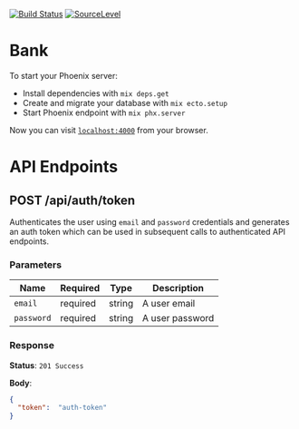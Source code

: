 [![Build Status](https://travis-ci.org/davidbrusius/bank.svg?branch=master)](https://travis-ci.org/davidbrusius/bank) [![SourceLevel](https://app.sourcelevel.io/github/davidbrusius/bank.svg)](https://app.sourcelevel.io/github/davidbrusius/bank)

# Bank

To start your Phoenix server:

  * Install dependencies with `mix deps.get`
  * Create and migrate your database with `mix ecto.setup`
  * Start Phoenix endpoint with `mix phx.server`

Now you can visit [`localhost:4000`](http://localhost:4000) from your browser.

# API Endpoints

## POST /api/auth/token

Authenticates the user using `email` and `password` credentials and generates an auth token which can be used in subsequent calls to authenticated API endpoints.

### Parameters

Name | Required | Type | Description
-----|----------|------|------------
`email`    | required | string | A user email    |
`password` | required | string | A user password |

### Response

**Status**: `201 Success`

**Body**:
```json
{
  "token":  "auth-token"
}
```

